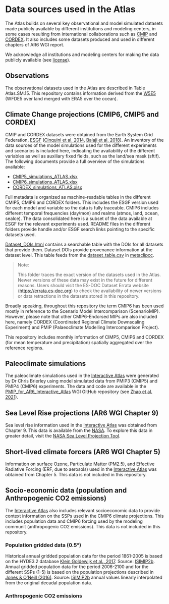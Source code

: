 # Data sources used in the Atlas

The Atlas builds on several key observational and model simulated datasets made publicly available by different institutions and modeling centers, in some cases resulting from international collaborations such as [CMIP](https://www.wcrp-climate.org/wgcm-cmip) and [CORDEX](https://cordex.org). It also includes some datasets produced and used in different chapters of AR6 WGI report.

We acknowledge all institutions and modeling centers for making the data publicly available (see [license](../LICENSE.md)). 

## Observations

The observational datasets used in the Atlas are described in Table Atlas.SM.15. This repository contains information derived from the [W5E5](https://doi.org/10.5880/pik.2019.023) (WFDE5 over land merged with ERA5 over the ocean).

## Climate Change projections (CMIP6, CMIP5 and CORDEX)
CMIP and CORDEX datasets were obtained from the Earth System Grid Federation, [ESGF](https://esgf-data.dkrz.de/projects/esgf-dkrz/) ([Cinquini et al. 2014](https://doi.org/10.1016/j.future.2013.07.002), [Balaji et al. 2018](https://doi.org/10.5194/gmd-11-3659-2018)). An inventory of the data sources of the model simulations used for the different experiments and scenarios is included here, indicating the availability of the different variables as well as auxiliary fixed fields, such as the land/sea mask (sftlf). The following documents provide a full overview of the simulations available: 
 * [CMIP5_simulations_ATLAS.xlsx](CMIP5_simulations_ATLAS.xlsx)
 * [CMIP6_simulations_ATLAS.xlsx](CMIP6_simulations_ATLAS.xlsx)
 * [CORDEX_simulations_ATLAS.xlsx](CORDEX_simulations_ATLAS.xlsx)

Full metadata is organized as machine-readable tables in the different CMIP5, CMIP6 and CORDEX folders. This includes the ESGF version used for each model and variable so the data is fully traceable. CMIP6 includes different temporal frequencies (day/mon) and realms (atmos, land, ocean, seaIce). The data consolidated here is a subset of the data available at ESGF for the relevant experiments used.
README files in the different folders provide handle and/or ESGF search links pointing to the specific datasets used.

[Dataset_DOIs.html](https://raw.githack.com/IPCC-WG1/Atlas/devel/data-sources/Dataset_DOIs.html) contains a searchable table with the DOIs for all datasets that provide them. Dataset DOIs provide provenance information at the dataset level. This table feeds from the [dataset_table.csv](https://github.com/metaclip/metaclipcc/blob/master/inst/dataset_table.csv) in [metaclipcc](https://github.com/metaclip/metaclipcc).

> Note:
> 
> This folder traces the exact version of the datasets used in the Atlas. Newer versions of these data may exist in the future for different reasons. Users should visit the ES-DOC Dataset Errata website (https://errata.es-doc.org) to check the availability of newer versions or data retractions in the datasets stored in this repository.

Broadly speaking, throughout this repository the term CMIP6 has been used mostly in reference to the Scenario Model Intercomparison (ScenarioMIP). However, please note that other CMIP6-Endorsed MIPs are also included here, namely CORDEX (Coordinated Regional Climate Downscaling Experiment) and PMIP (Palaeoclimate Modelling Intercomparison Project).

This repository includes monthly information of CIMP5, CMIP6 and CORDEX (for mean temperature and precipitation) spatially aggregated over the reference regions.  

## Paleoclimate simulations
The paleoclimate simulations used in the [Interactive Atlas](http://interactive-atlas.ipcc.ch) were generated by Dr Chris Brierley using model simulated data from PMIP3 (CMIP5) and PMIP4 (CMIP6) experiments. The data and code are available in the [PMIP_for_AR6_Interactive_Atlas](https://github.com/IPCC-WG1/PMIP_for_AR6_Interactive_Atlas) WGI GitHub repository (see [Zhao et al. 2021](https://doi.org/10.5194/gmd-2021-290)).

## Sea Level Rise projections (AR6 WGI Chapter 9)
Sea level rise information used in the [Interactive Atlas](http://interactive-atlas.ipcc.ch) was obtained from Chapter 9. This data is available from the [NASA](https://podaac.jpl.nasa.gov/announcements/2021-08-09-Sea-level-projections-from-the-IPCC-6th-Assessment-Report). To explore this data in greater detail, visit the [NASA Sea Level Projection Tool](https://sealevel.nasa.gov/data_tools/17).

## Short-lived climate forcers (AR6 WGI Chapter 5)
Information on surface Ozone, Particulate Matter (PM2.5), and Effective Radiative Forcing (ERF, due to aerosols) used in the [Interactive Atlas](http://interactive-atlas.ipcc.ch) was obtained from Chapter 5. This data is not included in this repository.

## Socio-economic data (population and Anthropogenic CO2 emissions)
The [Interactive Atlas](http://interactive-atlas.ipcc.ch) also includes relevant socioeconomic data to provide context information on the SSPs used in the CMIP6 climate projections. This includes population data and CMIP6 forcing used by the modeling communit (anthropogenic CO2 emissions). This data is not included in this repository.

### Population gridded data (0.5°)
Historical annual gridded population data for the period 1861-2005 is based on the HYDE3.2 database [Klein Goldewijk et al., 2017](https://doi.org/10.5194/essd-9-927-2017). Source: [ISIMIP2b](https://www.isimip.org/gettingstarted/details/31/). Annual gridded population data for the period 2006-2100 and for the different SSPs (1-5) is based on the population projections described in [Jones & O’Neill (2016)](http://doi.org/10.1088/1748-9326/11/8/084003). Source: [ISIMIP2b](https://www.isimip.org/gettingstarted/details/62/) annual values linearly interpolated from the original decadal population data.

### Anthropogenic CO2 emissions

